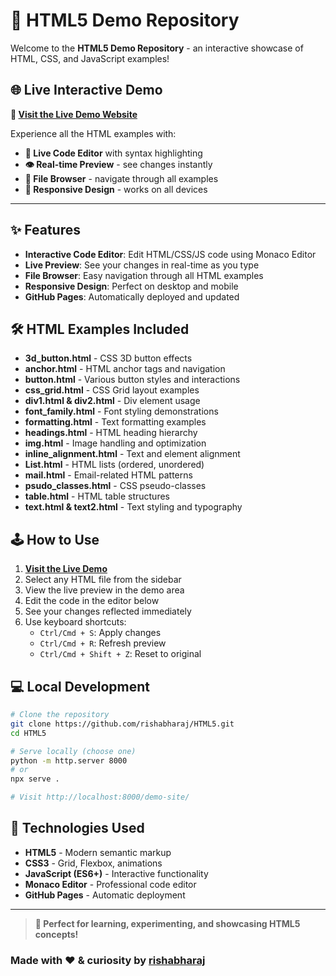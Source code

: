 # 🚀 HTML5 Demo Repository

Welcome to the **HTML5 Demo Repository** - an interactive showcase of HTML, CSS, and JavaScript examples!

## 🌐 Live Interactive Demo

**🎯 [Visit the Live Demo Website](https://rishabharaj.github.io/HTML5/demo-site/)**

Experience all the HTML examples with:
- **📝 Live Code Editor** with syntax highlighting
- **👁️ Real-time Preview** - see changes instantly
- **📁 File Browser** - navigate through all examples
- **📱 Responsive Design** - works on all devices

---

## ✨ Features

- **Interactive Code Editor**: Edit HTML/CSS/JS code using Monaco Editor
- **Live Preview**: See your changes in real-time as you type
- **File Browser**: Easy navigation through all HTML examples  
- **Responsive Design**: Perfect on desktop and mobile
- **GitHub Pages**: Automatically deployed and updated

## 🛠️ HTML Examples Included

- **3d_button.html** - CSS 3D button effects
- **anchor.html** - HTML anchor tags and navigation
- **button.html** - Various button styles and interactions
- **css_grid.html** - CSS Grid layout examples
- **div1.html & div2.html** - Div element usage
- **font_family.html** - Font styling demonstrations
- **formatting.html** - Text formatting examples
- **headings.html** - HTML heading hierarchy
- **img.html** - Image handling and optimization
- **inline_alignment.html** - Text and element alignment
- **List.html** - HTML lists (ordered, unordered)
- **mail.html** - Email-related HTML patterns
- **psudo_classes.html** - CSS pseudo-classes
- **table.html** - HTML table structures
- **text.html & text2.html** - Text styling and typography

## 🕹️ How to Use

1. **[Visit the Live Demo](https://rishabharaj.github.io/HTML5/demo-site/)**
2. Select any HTML file from the sidebar
3. View the live preview in the demo area
4. Edit the code in the editor below
5. See your changes reflected immediately
6. Use keyboard shortcuts:
   - `Ctrl/Cmd + S`: Apply changes
   - `Ctrl/Cmd + R`: Refresh preview
   - `Ctrl/Cmd + Shift + Z`: Reset to original

## 💻 Local Development

```bash
# Clone the repository
git clone https://github.com/rishabharaj/HTML5.git
cd HTML5

# Serve locally (choose one)
python -m http.server 8000
# or
npx serve .

# Visit http://localhost:8000/demo-site/
```

## 🌟 Technologies Used

- **HTML5** - Modern semantic markup
- **CSS3** - Grid, Flexbox, animations
- **JavaScript (ES6+)** - Interactive functionality  
- **Monaco Editor** - Professional code editor
- **GitHub Pages** - Automatic deployment

---

> **🎯 Perfect for learning, experimenting, and showcasing HTML5 concepts!**

### Made with ❤️ & curiosity by [rishabharaj](https://github.com/rishabharaj)
